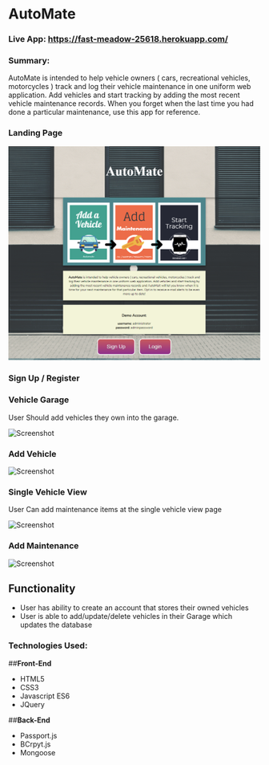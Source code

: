 # AutoMate

### Live App: https://fast-meadow-25618.herokuapp.com/

### Summary:

<p>AutoMate is intended to help vehicle owners ( cars, recreational vehicles, motorcycles ) track and log their vehicle maintenance in one uniform web application. Add vehicles and start tracking by adding the most recent vehicle maintenance records. When you forget when the last time you had done a particular maintenance, use this app for reference.</p>


### Landing Page
![Screenshot](/images/landingpage.png)

### Sign Up / Register

### Vehicle Garage
<p>User Should add vehicles they own into the garage.</p> 

![Screenshot](../images/garage.png)

### Add Vehicle
![Screenshot](../images/addVehicle.png)

### Single Vehicle View
<p>User Can add maintenance items at the single vehicle view page</p>

![Screenshot](../images/singlevehicle.png)

### Add Maintenance

![Screenshot](../images/addMaintenance.png)

## Functionality
<ul>
	<li>User has ability to create an account that stores their owned vehicles</li>
	<li>User is able to add/update/delete vehicles in their Garage which updates the database</li>
</ul>

### Technologies Used:

##<b>Front-End</b>
* HTML5
* CSS3 
* Javascript ES6
* JQuery

##<b>Back-End</b>
* Passport.js 
* BCrpyt.js 
* Mongoose 

